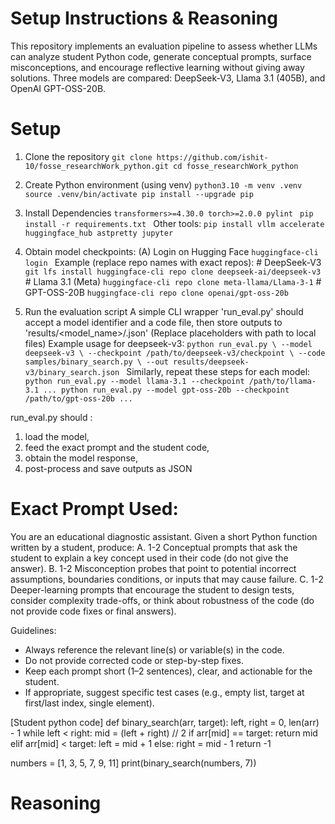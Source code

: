 # Setup Instructions & Reasoning

This repository implements an evaluation pipeline to assess whether LLMs can analyze student Python code, generate conceptual prompts, surface misconceptions, and encourage reflective learning without giving away solutions. Three models are compared: DeepSeek-V3, Llama 3.1 (405B), and OpenAI GPT-OSS-20B.

# Setup
1) Clone the repository
   `git clone https://github.com/ishit-10/fosse_researchWork_python.git
cd fosse_researchWork_python
`

2) Create Python environment (using venv)
   `python3.10 -m venv .venv
source .venv/bin/activate
pip install --upgrade pip
`

3) Install Dependencies
   `transformers>=4.30.0
torch>=2.0.0
pylint
`
`pip install -r requirements.txt
`
 Other tools:
 `pip install vllm accelerate huggingface_hub astpretty jupyter
`

4) Obtain model checkpoints:
   (A) Login on Hugging Face
       `huggingface-cli login
`
   Example (replace repo names with exact repos):
       # DeepSeek-V3
         `git lfs install
huggingface-cli repo clone deepseek-ai/deepseek-v3`
       # Llama 3.1 (Meta)
         `huggingface-cli repo clone meta-llama/Llama-3-1`
       # GPT-OSS-20B
         `huggingface-cli repo clone openai/gpt-oss-20b`
   
6) Run the evaluation script
   A simple CLI wrapper 'run_eval.py' should accept a model identifier and a code file, then store outputs to 'results/<model_name>/<timestamp>.json'
   (Replace placeholders with path to local files)
   Example usage for deepseek-v3:
      `python run_eval.py \
  --model deepseek-v3 \
  --checkpoint /path/to/deepseek-v3/checkpoint \
  --code samples/binary_search.py \
  --out results/deepseek-v3/binary_search.json
`
  Similarly, repeat these steps for each model:
      `python run_eval.py --model llama-3.1 --checkpoint /path/to/llama-3.1 ...
python run_eval.py --model gpt-oss-20b --checkpoint /path/to/gpt-oss-20b ...
`

run_eval.py should :
 1) load the model,
 2) feed the exact prompt and the student code,
 3) obtain the model response,
 4) post-process and save outputs as JSON



# Exact Prompt Used:

 You are an educational diagnostic assistant. Given a short Python function written by a student, produce:
  A. 1-2 Conceptual prompts that ask the student to explain a key concept used in their code (do not give the answer).
  B. 1-2 Misconception probes that point to potential incorrect assumptions, boundaries conditions, or inputs that may cause         failure.
  C. 1-2 Deeper-learning prompts that encourage the student to design tests, consider complexity trade-offs, or think about          robustness of the code (do not provide code fixes or final answers).

  Guidelines:
  - Always reference the relevant line(s) or variable(s) in the code.
  - Do not provide corrected code or step-by-step fixes.
  - Keep each prompt short (1–2 sentences), clear, and actionable for the student.
  - If appropriate, suggest specific test cases (e.g., empty list, target at first/last index, single element).

[Student python code]
   def binary_search(arr, target):
    left, right = 0, len(arr) - 1
    while left < right:
        mid = (left + right) // 2
        if arr[mid] == target:
            return mid
        elif arr[mid] < target:
            left = mid + 1
        else:
            right = mid - 1
    return -1

numbers = [1, 3, 5, 7, 9, 11]
print(binary_search(numbers, 7))



# Reasoning





 






